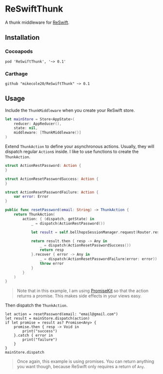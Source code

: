 # ReSwiftThunk
A thunk middleware for [ReSwift](https://github.com/ReSwift/ReSwift).

## Installation

### Cocoapods

```
pod 'ReSwiftThunk', '~> 0.1'
```

### Carthage

```
github "mikecole20/ReSwiftThunk" ~> 0.1
```

## Usage
Include the `ThunkMiddleware` when you create your ReSwift store.

```swift
let mainStore = Store<AppState>(
    reducer: AppReducer(),
    state: nil,
    middleware: [ThunkMiddleware()]
)
```

Extend `ThunkAction` to define your asynchronous actions. Usually, they will dispatch regular `Action`s inside. I like to use functions to create the `ThunkAction`.

```swift
struct ActionRestPassword: Action {
}

struct ActionResetPasswordSuccess: Action {
}

struct ActionResetPasswordFailure: Action {
    var error: Error
}

public func resetPassword(email: String) -> ThunkAction {
    return ThunkAction(
        action: { (dispatch, getState) in
            _ = dispatch(ActionRestPassword())

            let result = self.bellhopsSessionManager.request(Router.resetPassword(email: email)).validate().responseJSON()

            return result.then { resp -> Any in
                _ = dispatch(ActionResetPasswordSuccess())
                return resp
            }.recover { error -> Any in
                _ = dispatch(ActionResetPasswordFailure(error: error))
                throw error
            }
        }
    )
}
```

> Note that in this example, I am using [PromiseKit](https://github.com/mxcl/PromiseKit) so that the action returns a promise. This makes side effects in your views easy.

Then dispatch the `ThunkAction`.

```
let action = resetPassword(email: "email@gmail.com")
let result = mainStore.dispatch(action)
if let promise = result as? Promise<Any> {
    promise.then { resp -> Void in
        print("success")
    }.catch { error in
        print("failure")
    }
}
mainStore.dispatch
```

> Once again, this example is using promises. You can return anything you want though, because ReSwift only requires a return of `Any`.
